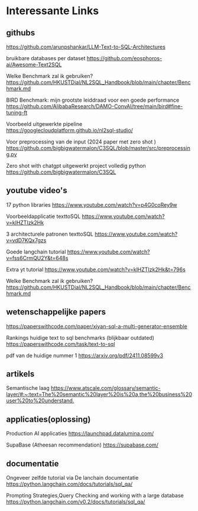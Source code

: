 # Interessante Links

## githubs

<https://github.com/arunpshankar/LLM-Text-to-SQL-Architectures>

bruikbare databases per dataset
<https://github.com/eosphoros-ai/Awesome-Text2SQL>

Welke Benchmark zal ik gebruiken?
<https://github.com/HKUSTDial/NL2SQL_Handbook/blob/main/chapter/Benchmark.md>

BIRD Benchmark: mijn grootste leiddraad voor een goede performance
<https://github.com/AlibabaResearch/DAMO-ConvAI/tree/main/bird#fine-tuning-ft>

Voorbeeld uitgewerkte pipeline
<https://googlecloudplatform.github.io/nl2sql-studio/>

Voor preprocessing van de input (2024 paper met zero shot )
<https://github.com/bigbigwatermalon/C3SQL/blob/master/src/preprocessing.py>

Zero shot with chatgpt uitgewerkt project volledig python
<https://github.com/bigbigwatermalon/C3SQL>

## youtube video's

17 python libraries
<https://www.youtube.com/watch?v=p4G0coRey9w>

Voorbeeldapplicatie texttoSQL
<https://www.youtube.com/watch?v=klHZTIzk2Hk>

3 architecturele patronen texttoSQL
<https://www.youtube.com/watch?v=vdD7KQx7gzs>

Goede langchain tutorial
<https://www.youtube.com/watch?v=fss6CrmQU2Y&t=648s>

Extra yt tutorial
<https://www.youtube.com/watch?v=klHZTIzk2Hk&t=796s>

Welke Benchmark zal ik gebruiken?
<https://github.com/HKUSTDial/NL2SQL_Handbook/blob/main/chapter/Benchmark.md>

## wetenschappelijke papers

<https://paperswithcode.com/paper/xiyan-sql-a-multi-generator-ensemble>

Rankings huidige text to sql benchmarks (blijkbaar outdated)
<https://paperswithcode.com/task/text-to-sql>

pdf van de huidige nummer 1
<https://arxiv.org/pdf/2411.08599v3>

## artikels

Semantische laag
<https://www.atscale.com/glossary/semantic-layer/#:~:text=The%20semantic%20layer%20is%20a,the%20business%20user%20to%20understand.>

## applicaties(oplossing)

Production AI applicaties
<https://launchpad.datalumina.com/>

SupaBase (Atheesan recommendation)
<https://supabase.com/>

## documentatie

Ongeveer zelfde tutorial via De lanchain documentatie
<https://python.langchain.com/docs/tutorials/sql_qa/>

Prompting Strategies,Query Checking and working with a large database
<https://python.langchain.com/v0.2/docs/tutorials/sql_qa/>

